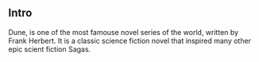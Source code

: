 

## Intro ##

Dune, is one of the most famouse novel series of the world, written by Frank Herbert. It is a classic science fiction novel that inspired many other epic scient fiction Sagas.

> 
>
